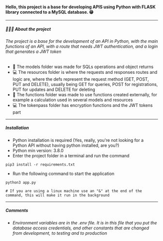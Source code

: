 #### Hello, this project is a base for developing APIS using Python with FLASK library connected to a MySQL database. 😁
------------
##### 👨🏻‍💻 About the project
###### The project is a base for the development of an API in Python, with the main functions of an API, with a route that needs JWT authentication, and a login that generates a JWT token

- 🤔 The models folder was made for SQLs operations and object returns
- 💻 The resources folder is where the requests and responses routes and logic are, where the defs represent the request method (GET, POST, PUT and DELETE), usually being GET for queries, POST for registrations, PUT for updates and DELETE for deleting
- 🤔  The functions folder was made to use functions created externally, for example a calculation used in several models and resources
- 💻   The tokenpass folder has encryption functions and the JWT tokens part
------------
##### Installation

- Python installation is required (Yes, really, you're not looking for a Python API without having python installed, are you?)
- Python min version: 3.8.0
- Enter the project folder in a terminal and run the command 
```
pip3 install -r requirements.txt
```
- Run the following command to start the application
```
python3 app.py

# If you are using a linux machine use an "&" at the end of the command, this will make it run in the background
```
------------

##### Comments

- ###### Environment variables are in the .env file. It is in this file that you put the database access credentials, and other constants that are changed from development, to testing and to production


